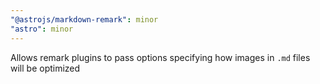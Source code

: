 ```yaml
---
"@astrojs/markdown-remark": minor
"astro": minor
---
```


Allows remark plugins to pass options specifying how images in `.md` files will be optimized
